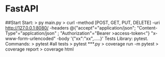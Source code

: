 # FastAPI
##Start
Start: > py main.py
       > curl -method [POST, GET, PUT, DELETE] -uri <http://127.0.0.1:8080/>
              -headers @{"accept"="application/json"; "Content-Type"="applcation/json"      ; "Authorization"="Bearer >access-token<"}
                                                                     "x-www-form-urlencoded"
              -body '{"xx":"xx",.....}'
Tests
Library: pytest.
Commands: > pytest #all tests
          > pytest ***.py
          > coverage run -m pytest
          > coverage  report
          > coverage html
